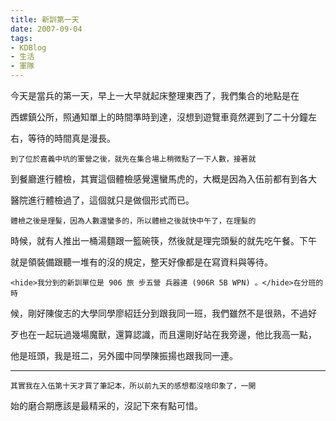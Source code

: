 ```yaml
---
title: 新訓第一天
date: 2007-09-04
tags:
- KDBlog
- 生活
- 軍隊
---
```

今天是當兵的第一天，早上一大早就起床整理東西了，我們集合的地點是在

西螺鎮公所，照通知單上的時間準時到達，沒想到遊覽車竟然遲到了二十分鐘左

右，等待的時間真是漫長。

    到了位於嘉義中坑的軍營之後，就先在集合場上稍微點了一下人數，接著就

到餐廳進行體檢，其實這個體檢感覺還蠻馬虎的，大概是因為入伍前都有到各大

醫院進行體檢過了，這個就只是做個形式而已。

    體檢之後是理髮，因為人數還蠻多的，所以體檢之後就快中午了，在理髮的

時候，就有人推出一桶湯麵跟一籃碗筷，然後就是理完頭髮的就先吃午餐。下午

就是領裝備跟聽一堆有的沒的規定，整天好像都是在寫資料與等待。

    <hide>我分到的新訓單位是 906 旅 步五營 兵器連 (906R 5B WPN) 。</hide>在分班的時

候，剛好陳俊志的大學同學廖紹廷分到跟我同一班，我們雖然不是很熟，不過好

歹也在一起玩過幾場魔獸，還算認識，而且還剛好站在我旁邊，他比我高一點，

他是班頭，我是班二，另外國中同學陳振揚也跟我同一連。

---

    其實我在入伍第十天才買了筆記本，所以前九天的感想都沒啥印象了，一開

始的磨合期應該是最精采的，沒記下來有點可惜。

